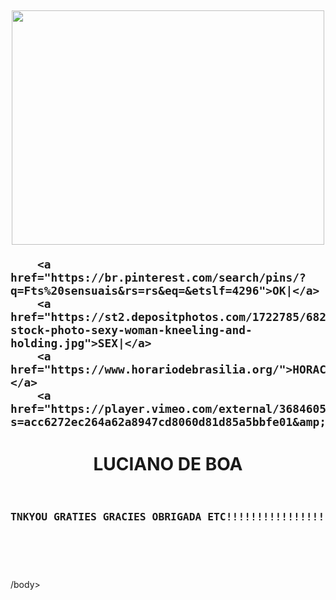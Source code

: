 
<DOCTYPE html><html><head>
	<link rel="stylesheet" type="text/css">





</head>
<body background="https://i.pinimg.com/originals/cf/d0/6e/cfd06ef0d724ccaefcfa7284826796b1.jpg"><doctype html="">








<h2 class="texto"><p align="center">
<a href="file:///C:/Users/User/Downloads/ebdd3e52049f20a657318fc665a868a3.mp4"><img width="500px" height="375" src="https://i.pinimg.com/564x/96/e5/fc/96e5fc5aa7bf27abb15d1e1068d827b2.jpg"></a>



	
		<a href="https://br.pinterest.com/search/pins/?q=Fts%20sensuais&rs=rs&eq=&etslf=4296">OK|</a>
		<a href="https://st2.depositphotos.com/1722785/6822/i/450/depositphotos_68224687-stock-photo-sexy-woman-kneeling-and-holding.jpg">SEX|</a>
		<a href="https://www.horariodebrasilia.org/">HORACERTA|</a>
		<a href="https://player.vimeo.com/external/368460590.sd.mp4?s=acc6272ec264a62a8947cd8060d81d85a5bbfe01&amp;profile_id=164&amp;oauth2_token_id=57447761">CONTATO</a>

<p>
</h2>

<CENTER><h1>LUCIANO DE BOA</H1></CENTER>




<h3>
<pre><p align="center">
TNKYOU GRATIES GRACIES OBRIGADA ETC!!!!!!!!!!!!!!!!!!!!!!!!!!!!!!!!!!!!

</p>



</pre>
</h3>

/body></html>
